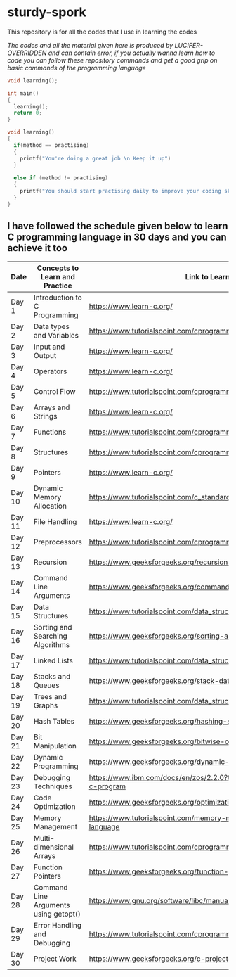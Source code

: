 # sturdy-spork
This repository is for all the codes that I use in learning the codes

*The codes and all the material given here is produced by LUCIFER-OVERRIDDEN and can contain error, if you actually wanna learn how to code you can follow these repository commands and get a good grip on basic commands of the programming language*


```C
void learning();

int main()
{
  learning();
  return 0;
}

void learning()
{
  if(method == practising)
  {
    printf("You're doing a great job \n Keep it up")
  }
  
  else if (method != practising)
  {
    printf("You should start practising daily to improve your coding skills");
  }
}
```
  
## I have followed the schedule given below to learn C programming language in 30 days and you can achieve it too

|Date  |Concepts to Learn and Practice       |Link to Learning Resource                                                           |Date |
|------|-------------------------------------|------------------------------------------------------------------------------------|-----|
|Day 1 |Introduction to C Programming        |https://www.learn-c.org/                                                            |7 APRIL 2023|
|Day 2 |Data types and Variables             |https://www.tutorialspoint.com/cprogramming/c_data_types.htm                        ||
|Day 3 |Input and Output                     |https://www.learn-c.org/                                                            ||
|Day 4 |Operators                            |https://www.learn-c.org/                                                            ||
|Day 5 |Control Flow                         |https://www.tutorialspoint.com/cprogramming/if_else_statement_in_c.htm              ||
|Day 6 |Arrays and Strings                   |https://www.learn-c.org/                                                            ||
|Day 7 |Functions                            |https://www.tutorialspoint.com/cprogramming/c_functions.htm                         ||
|Day 8 |Structures                           |https://www.tutorialspoint.com/cprogramming/c_structures.htm                        ||
|Day 9 |Pointers                             |https://www.learn-c.org/                                                            ||
|Day 10|Dynamic Memory Allocation            |https://www.tutorialspoint.com/c_standard_library/c_function_malloc.htm             ||
|Day 11|File Handling                        |https://www.learn-c.org/                                                            ||
|Day 12|Preprocessors                        |https://www.tutorialspoint.com/cprogramming/c_preprocessors.htm                     ||
|Day 13|Recursion                            |https://www.geeksforgeeks.org/recursion-in-c/                                       ||
|Day 14|Command Line Arguments               |https://www.geeksforgeeks.org/command-line-arguments-in-c-cpp/                      ||
|Day 15|Data Structures                      |https://www.tutorialspoint.com/data_structures_algorithms/index.htm                 ||
|Day 16|Sorting and Searching Algorithms     |https://www.geeksforgeeks.org/sorting-algorithms/                                   ||
|Day 17|Linked Lists                         |https://www.tutorialspoint.com/data_structures_algorithms/linked_list_algorithms.htm||
|Day 18|Stacks and Queues                    |https://www.geeksforgeeks.org/stack-data-structure/                                 ||
|Day 19|Trees and Graphs                     |https://www.tutorialspoint.com/data_structures_algorithms/tree_data_structure.htm   ||
|Day 20|Hash Tables                          |https://www.geeksforgeeks.org/hashing-set-1-introduction/                           ||
|Day 21|Bit Manipulation                     |https://www.geeksforgeeks.org/bitwise-operators-in-c-cpp/                           ||
|Day 22|Dynamic Programming                  |https://www.geeksforgeeks.org/dynamic-programming/                                  ||
|Day 23|Debugging Techniques                 |https://www.ibm.com/docs/en/zos/2.2.0?topic=concepts-debugging-techniques-c-program ||
|Day 24|Code Optimization                    |https://www.geeksforgeeks.org/optimization-techniques-in-c-programming/             ||
|Day 25|Memory Management                    |https://www.tutorialspoint.com/memory-management-in-c-programming-language          ||
|Day 26|Multi-dimensional Arrays             |https://www.tutorialspoint.com/cprogramming/c_multi_dimensional_arrays.htm          ||
|Day 27|Function Pointers                    |https://www.geeksforgeeks.org/function-pointer-in-c/                                ||
|Day 28|Command Line Arguments using getopt()|https://www.gnu.org/software/libc/manual/html_node/Example-of-Getopt.html           ||
|Day 29|Error Handling and Debugging         |https://www.tutorialspoint.com/cprogramming/c_error_handling.htm                    ||
|Day 30|Project Work                         |https://www.geeksforgeeks.org/c-projects-for-beginners/                             ||
